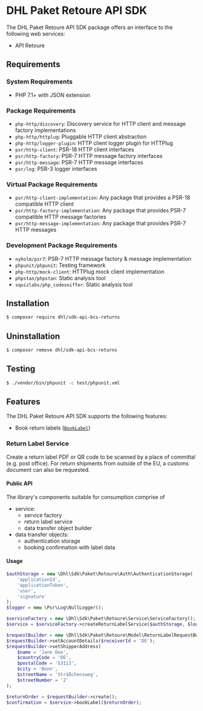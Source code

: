 # DHL Paket Retoure API SDK

The DHL Paket Retoure API SDK package offers an interface to the following web services:

- API Retoure

## Requirements

### System Requirements

- PHP 7.1+ with JSON extension

### Package Requirements

- `php-http/discovery`: Discovery service for HTTP client and message factory implementations
- `php-http/httplug`: Pluggable HTTP client abstraction
- `php-http/logger-plugin`: HTTP client logger plugin for HTTPlug
- `psr/http-client`: PSR-18 HTTP client interfaces
- `psr/http-factory`: PSR-7 HTTP message factory interfaces
- `psr/http-message`: PSR-7 HTTP message interfaces
- `psr/log`: PSR-3 logger interfaces

### Virtual Package Requirements

- `psr/http-client-implementation`: Any package that provides a PSR-18 compatible HTTP client
- `psr/http-factory-implementation`: Any package that provides PSR-7 compatible HTTP message factories
- `psr/http-message-implementation`: Any package that provides PSR-7 HTTP messages

### Development Package Requirements

- `nyholm/psr7`: PSR-7 HTTP message factory & message implementation
- `phpunit/phpunit`: Testing framework
- `php-http/mock-client`: HTTPlug mock client implementation
- `phpstan/phpstan`: Static analysis tool
- `squizlabs/php_codesniffer`: Static analysis tool

## Installation

```bash
$ composer require dhl/sdk-api-bcs-returns
```

## Uninstallation

```bash
$ composer remove dhl/sdk-api-bcs-returns
```

## Testing

```bash
$ ./vendor/bin/phpunit -c test/phpunit.xml
```

## Features

The DHL Paket Retoure API SDK supports the following features:

* Book return labels ([`BookLabel`](https://entwickler.dhl.de/group/ep/wsapis/retouren))

### Return Label Service

Create a return label PDF or QR code to be scanned by a place of committal (e.g. post office).
For return shipments from outside of the EU, a customs document can also be requested.

#### Public API

The library's components suitable for consumption comprise of

* service:
  * service factory
  * return label service
  * data transfer object builder
* data transfer objects:
  * authentication storage
  * booking confirmation with label data

#### Usage

```php
$authStorage = new \Dhl\Sdk\Paket\Retoure\Auth\AuthenticationStorage(
    'applicationId',
    'applicationToken',
    'user',
    'signature'
);
$logger = new \Psr\Log\NullLogger();

$serviceFactory = new \Dhl\Sdk\Paket\Retoure\Service\ServiceFactory();
$service = $serviceFactory->createReturnLabelService($authStorage, $logger, $sandbox = true);

$requestBuilder = new \Dhl\Sdk\Paket\Retoure\Model\ReturnLabelRequestBuilder();
$requestBuilder->setAccountDetails($receiverId = 'DE');
$requestBuilder->setShipperAddress(
    $name = 'Jane Doe',
    $countryCode = 'DE',
    $postalCode = '53113',
    $city = 'Bonn',
    $streetName = 'Sträßchensweg',
    $streetNumber = '2'
);

$returnOrder = $requestBuilder->create();
$confirmation = $service->bookLabel($returnOrder);
```
